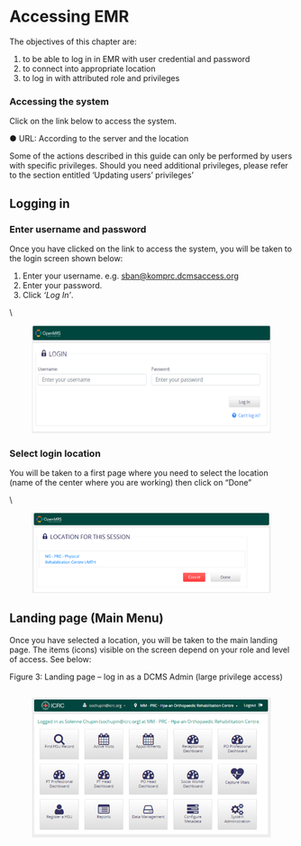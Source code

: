# Accessing EMR

The objectives of this chapter are:

1. to be able to log in in EMR with user credential and password
2. to connect into appropriate location&#x20;
3. to log in with attributed role and privileges

### Accessing the system

Click on the link below to access the system.

●        URL: According to the server and the location

Some of the actions described in this guide can only be performed by users with specific privileges. Should you need additional privileges, please refer to the section entitled ‘Updating users’ privileges’

## Logging in

### Enter username and password

Once you have clicked on the link to access the system, you will be taken to the login screen shown below:

1. Enter your username. e.g. sban@komprc.dcmsaccess.org
2. Enter your password.
3. Click _‘Log In’_.

\


<figure><img src="../../../.gitbook/assets/image (9) (1).png" alt=""><figcaption></figcaption></figure>

### &#x20;Select login location

You will be taken to a first page where you need to select the location (name of the center where you are working) then click on “Done”

\


<figure><img src="../../../.gitbook/assets/image (1) (1) (1) (1).png" alt=""><figcaption></figcaption></figure>

## Landing page (Main Menu) <a href="#hlk89272469" id="hlk89272469"></a>

Once you have selected a location, you will be taken to the main landing page. The items (icons) visible on the screen depend on your role and level of access. See below:

Figure 3: Landing page – log in as a DCMS Admin (large privilege access)

## &#x20;

<figure><img src="../../../.gitbook/assets/image (2) (1) (1).png" alt=""><figcaption></figcaption></figure>

## &#x20;

## &#x20;

## &#x20;
